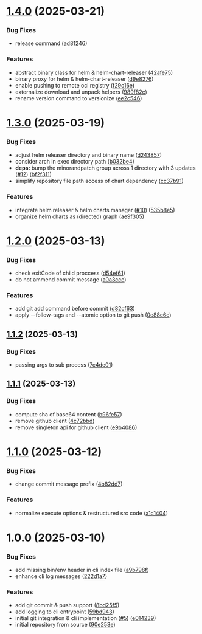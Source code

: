 # [1.4.0](https://github.com/tada5hi/hevi/compare/v1.3.0...v1.4.0) (2025-03-21)


### Bug Fixes

* release command ([ad81246](https://github.com/tada5hi/hevi/commit/ad812460cf2ef20c875c4c0c298c9ca264120218))


### Features

* abstract binary class for helm & helm-chart-releaser ([42afe75](https://github.com/tada5hi/hevi/commit/42afe750d4c9e2fcf86f3e888659a4be532cb4de))
* binary proxy for helm & helm-chart-releaser ([d9e8276](https://github.com/tada5hi/hevi/commit/d9e8276593f96523e4c42436319b6918c301b0fb))
* enable pushing to remote oci registry ([f29c16e](https://github.com/tada5hi/hevi/commit/f29c16e4cf44acd090bfb726947e7eab21d69dfe))
* externalize download and unpack helpers ([989f82c](https://github.com/tada5hi/hevi/commit/989f82ca434e9208556c9be175f423216f5468c0))
* rename version command to versionize ([ee2c546](https://github.com/tada5hi/hevi/commit/ee2c546d0f171507608125345e5e93a132c8155c))

# [1.3.0](https://github.com/tada5hi/hevi/compare/v1.2.0...v1.3.0) (2025-03-19)


### Bug Fixes

* adjust helm releaser directory and binary name ([d243857](https://github.com/tada5hi/hevi/commit/d2438574fe665a0dc2b62a069ee9cf7afb303e79))
* consider arch in exec directory path ([b032be4](https://github.com/tada5hi/hevi/commit/b032be4ea79b310e91b29726e85e220129c76f3a))
* **deps:** bump the minorandpatch group across 1 directory with 3 updates ([#12](https://github.com/tada5hi/hevi/issues/12)) ([bf2f311](https://github.com/tada5hi/hevi/commit/bf2f311e6895cb87d7321db9e441721e2870bbc6))
* simplify repository file path access of chart dependency ([cc37b91](https://github.com/tada5hi/hevi/commit/cc37b9108411f9de7722ac9176fcbe6c21518e95))


### Features

* integrate helm releaser & helm charts manager ([#10](https://github.com/tada5hi/hevi/issues/10)) ([535b8e5](https://github.com/tada5hi/hevi/commit/535b8e5966b314e32d4302703c59e8bc64a9749f))
* organize helm charts as (directed) graph ([ae9f305](https://github.com/tada5hi/hevi/commit/ae9f3056378eece3bab39416de71fbd992659f4a))

# [1.2.0](https://github.com/tada5hi/hevi/compare/v1.1.2...v1.2.0) (2025-03-13)


### Bug Fixes

* check exitCode of child proccess ([d54ef61](https://github.com/tada5hi/hevi/commit/d54ef611fb8ead29fb156e91bbe094a10cb6694e))
* do not ammend commit message ([a0a3cce](https://github.com/tada5hi/hevi/commit/a0a3cce8166175b80a92bbc9bebe0a62f6f97d52))


### Features

* add git add command before commit ([d82cf63](https://github.com/tada5hi/hevi/commit/d82cf63f0c97fee749cd08cdaae7462f063936b0))
* apply --follow-tags and --atomic option to git push ([0e88c6c](https://github.com/tada5hi/hevi/commit/0e88c6c9dff89c63c4a0322429b6640e617320c2))

## [1.1.2](https://github.com/tada5hi/hevi/compare/v1.1.1...v1.1.2) (2025-03-13)


### Bug Fixes

* passing args to sub process ([7c4de01](https://github.com/tada5hi/hevi/commit/7c4de014ec7e6808fa0242e7b1e50183a6ee7c8e))

## [1.1.1](https://github.com/tada5hi/hevi/compare/v1.1.0...v1.1.1) (2025-03-13)


### Bug Fixes

* compute sha of base64 content ([b96fe57](https://github.com/tada5hi/hevi/commit/b96fe57ae0f507264e990b30c44cbb81dc30d096))
* remove github client ([4c72bbd](https://github.com/tada5hi/hevi/commit/4c72bbdef0b747be34bf07849a0bb28b64e02f00))
* remove singleton api for github client ([e9b4086](https://github.com/tada5hi/hevi/commit/e9b4086abb5d5f35e87209267f0e2b4c3e94b2cf))

# [1.1.0](https://github.com/tada5hi/hevi/compare/v1.0.0...v1.1.0) (2025-03-12)


### Bug Fixes

* change commit message prefix ([4b82dd7](https://github.com/tada5hi/hevi/commit/4b82dd75000c46ba95a34d470999d10a9efb78b5))


### Features

* normalize execute options & restructured src code ([a1c1404](https://github.com/tada5hi/hevi/commit/a1c14040f2fed590d56b7cfa95b220368b9681a1))

# 1.0.0 (2025-03-10)


### Bug Fixes

* add missing bin/env header in cli index file ([a9b798f](https://github.com/tada5hi/hevi/commit/a9b798f9e72efe8f6ce4de134fa855a0e57fed82))
* enhance cli log messages ([222d1a7](https://github.com/tada5hi/hevi/commit/222d1a7923e6d878d206af70982ba5f3b38f0b76))


### Features

* add git commit & push support ([8bd25f5](https://github.com/tada5hi/hevi/commit/8bd25f5e800e8f08775e2f398d7a45e68112b598))
* add logging to cli entrypoint ([59bd943](https://github.com/tada5hi/hevi/commit/59bd9433b0ce7ab3f88822cb5e85b688279d1ae8))
* initial git integration & cli implementation ([#5](https://github.com/tada5hi/hevi/issues/5)) ([e014239](https://github.com/tada5hi/hevi/commit/e0142390c9790f5ac43598e387091dcf975cc67a))
* initial repository from source ([90e253e](https://github.com/tada5hi/hevi/commit/90e253e32b5215b24705e46d010f0b5695193e13))
